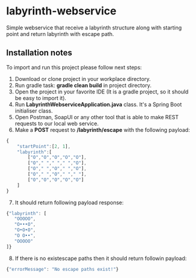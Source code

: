 # labyrinth-webservice
Simple webservice that receive a labyrinth structure along with starting point and return labyrinth with escape path.

## Installation notes
To import and run this project please follow next steps:
1. Download or clone project in your workplace directory.
2. Run gradle task: __gradle clean build__ in project directory.
3. Open the project in your favorite IDE (It is a gradle project, so it should be easy to import it).
4. Run __LabyrinthWebserviceApplication.java__ class. It's a Spring Boot initialiser class.
5. Open Postman, SoapUI or any other tool that is able to make REST requests to our local web service.
6. Make a __POST__ request to __/labyrinth/escape__ with the following payload:
```javascript
{
	"startPoint":[2, 1],
	"labyrinth":[
		["O","O","O","O","O"],
		["O"," "," "," ","O"],
		["O"," ","O"," ","O"],
		["O"," ","O"," "," "],
		["O","O","O","O","O"]
	]
}
```
7. It should return following payload response:
```javascript
{"labyrinth": [
   "OOOOO",
   "O•••O",
   "O•O•O",
   "O O••",
   "OOOOO"
]}
```
8. If there is no existescape paths then it should return followin payload:
```javascript
{"errorMessage": "No escape paths exist!"}
```

